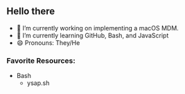 ## Hello there

- 🔭 I’m currently working on implementing a macOS MDM.
- 🌱 I’m currently learning GitHub, Bash, and JavaScript
- 😄 Pronouns: They/He

### Favorite Resources:
- Bash
  - ysap.sh
